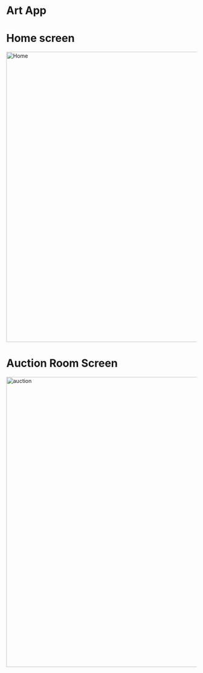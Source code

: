# Art App

# Home screen
<img width="765" alt="Home" src="https://user-images.githubusercontent.com/51460153/227811169-2c50afd4-1788-4614-8463-f4dc0f177113.png">

# Auction Room Screen
<img width="765" alt="auction" src="https://user-images.githubusercontent.com/51460153/227811284-6b5f1a07-70d8-4688-83b9-9883c308f337.png">
